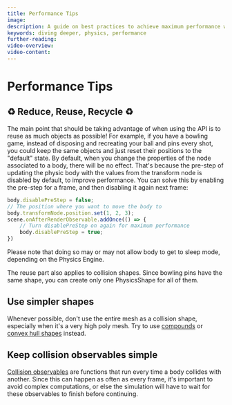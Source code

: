 ```yaml
---
title: Performance Tips
image:
description: A guide on best practices to achieve maximum performance with the Physics V2 API
keywords: diving deeper, physics, performance
further-reading:
video-overview:
video-content:
---
```


# Performance Tips

## ♻️ Reduce, Reuse, Recycle ♻️

The main point that should be taking advantage of when using the API is to reuse as much objects as possible! For example, if you have a bowling game, instead of disposing and recreating your ball and pins every shot, you could keep the same objects and just reset their positions to the "default" state. By default, when you change the properties of the node associated to a body, there will be no effect. That's because the pre-step of updating the physic body with the values from the transform node is disabled by default, to improve performance. You can solve this by enabling the pre-step for a frame, and then disabling it again next frame:

```javascript
body.disablePreStep = false;
// The position where you want to move the body to
body.transformNode.position.set(1, 2, 3);
scene.onAfterRenderObservable.addOnce(() => {
    // Turn disablePreStep on again for maximum performance
    body.disablePreStep = true;
})
```

Please note that doing so may or may not allow body to get to sleep mode, depending on the Physics Engine.

The reuse part also applies to collision shapes. Since bowling pins have the same shape, you can create only one PhysicsShape for all of them.

## Use simpler shapes

Whenever possible, don't use the entire mesh as a collision shape, especially when it's a very high poly mesh. Try to use [compounds](/features/featuresDeepDive/physics/compounds) or [convex hull shapes](/features/featuresDeepDive/physics/shapes) instead.

## Keep collision observables simple

[Collision observables](/features/featuresDeepDive/physics/collisionEvents) are functions that run every time a body collides with another. Since this can happen as often as every frame, it's important to avoid complex computations, or else the simulation will have to wait for these observables to finish before continuing.

<Playground id="#PX6E6C" title="Stress test" description="Instanciate many bodies to test the Physics engine performance" isMain={true} category="Physics"/>

<Playground id="#W3YL7Z" title="Convex Hull Vs Mesh Test" description="Compare Convex hull and Mesh shapes"/>
